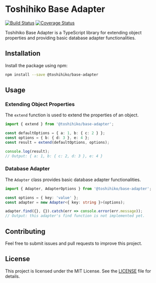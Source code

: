 # Toshihiko Base Adapter

[![Build Status](https://github.com/toshihikojs/base-adapter/actions/workflows/node.js.yml/badge.svg)](https://github.com/toshihikojs/base-adapter/actions)
[![Coverage Status](https://coveralls.io/repos/github/toshihikojs/base-adapter/badge.svg?branch=master)](https://coveralls.io/github/toshihikojs/base-adapter?branch=master)

Toshihiko Base Adapter is a TypeScript library for extending object properties and providing basic database adapter functionalities.

## Installation

Install the package using npm:

```bash
npm install --save @toshihiko/base-adapter
```

## Usage

### Extending Object Properties

The `extend` function is used to extend the properties of an object.

```typescript
import { extend } from '@toshihiko/base-adapter';

const defaultOptions = { a: 1, b: { c: 2 } };
const options = { b: { d: 3 }, e: 4 };
const result = extend(defaultOptions, options);

console.log(result);
// Output: { a: 1, b: { c: 2, d: 3 }, e: 4 }
```

### Database Adapter

The `Adapter` class provides basic database adapter functionalities.

```typescript
import { Adapter, AdapterOptions } from '@toshihiko/base-adapter';

const options = { key: 'value' };
const adapter = new Adapter<{ key: string }>(options);

adapter.find({}, {}).catch(err => console.error(err.message));
// Output: this adapter's find function is not implemented yet.
```

## Contributing

Feel free to submit issues and pull requests to improve this project.

## License

This project is licensed under the MIT License. See the [LICENSE](LICENSE) file for details.
